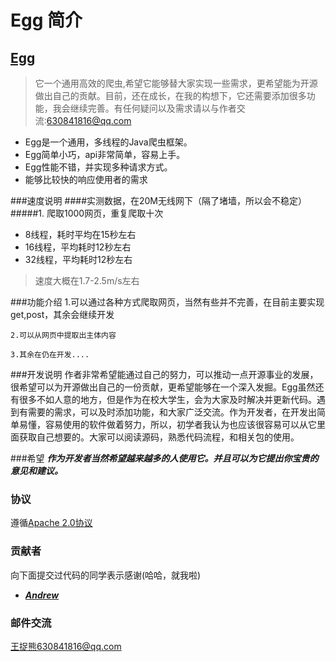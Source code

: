 Egg 简介
=====
## [Egg](https://github.com/wangduoxiong/Egg)
>它一个通用高效的爬虫,希望它能够替大家实现一些需求，更希望能为开源做出自己的贡献。目前，还在成长，在我的构想下，它还需要添加很多功能，我会继续完善。有任何疑问以及需求请以与作者交流:630841816@qq.com

- Egg是一个通用，多线程的Java爬虫框架。
- Egg简单小巧，api非常简单，容易上手。
- Egg性能不错，并实现多种请求方式。
- 能够比较快的响应使用者的需求

###速度说明
####实测数据，在20M无线网下（隔了堵墙，所以会不稳定）
#####1. 爬取1000网页，重复爬取十次
- 8线程，耗时平均在15秒左右
- 16线程，平均耗时12秒左右
- 32线程，平均耗时12秒左右

>速度大概在1.7-2.5m/s左右

###功能介绍
    1.可以通过各种方式爬取网页，当然有些并不完善，在目前主要实现get,post，其余会继续开发

    2.可以从网页中提取出主体内容

    3.其余在仍在开发....

###开发说明
作者非常希望能通过自己的努力，可以推动一点开源事业的发展，很希望可以为开源做出自己的一份贡献，更希望能够在一个深入发掘。Egg虽然还有很多不如人意的地方，但是作为在校大学生，会为大家及时解决并更新代码。遇到有需要的需求，可以及时添加功能，和大家广泛交流。作为开发者，在开发出简单易懂，容易使用的软件做着努力，所以，初学者我认为也应该很容易可以从它里面获取自己想要的。大家可以阅读源码，熟悉代码流程，和相关包的使用。

###希望
 ***作为开发者当然希望越来越多的人使用它。并且可以为它提出你宝贵的意见和建议。***

### 协议
遵循[Apache 2.0协议](http://opensource.org/licenses/Apache-2.0)

### 贡献者
向下面提交过代码的同学表示感谢(哈哈，就我啦)

* ***[Andrew](http://www.github.com/wangduoxiong)***

### 邮件交流
王捉熊630841816@qq.com
